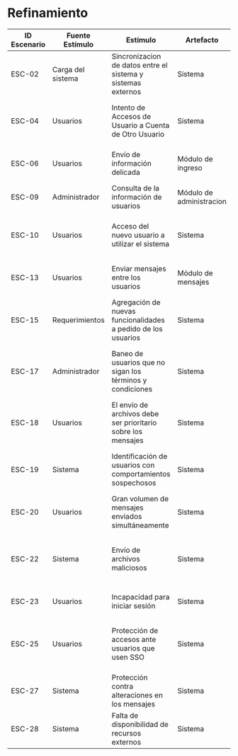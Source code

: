 # Refinamiento

| ID Escenario | Fuente Estímulo   | Estímulo                                                      | Artefacto                | Entorno    | Respuesta                                          | Medida de Respuesta                                                    |
| ------------ | ----------------- | ------------------------------------------------------------- | ------------------------ | ---------- | -------------------------------------------------- | ---------------------------------------------------------------------- |
| ESC-02       | Carga del sistema | Sincronizacion de datos entre el sistema y sistemas externos  | Sistema                  | Operativo  | Sincronización exitosa                             | Tiempo de sincronización menor de 5 seg                                |
| ESC-04       | Usuarios          | Intento de Accesos de Usuario a Cuenta de Otro Usuario        | Sistema                  | Operativo  | Bloquear el acceso                                 | Porcentaje de intentos no autorizados bloqueados >99.9%                |
| ESC-06       | Usuarios          | Envío de información delicada                                 | Módulo de ingreso        | Operativo  | Cifrado de la informacion                          | Cantidad de información filtrada menor a 0.1%                          |
| ESC-09       | Administrador     | Consulta de la información de usuarios                        | Módulo de administracion | Operativo  | Respuesta rápida del sistema                       | Tiempo de respuesta menor a 3 seg                                      |
| ESC-10       | Usuarios          | Acceso del nuevo usuario a utilizar el sistema                | Sistema                  | Operativo  | El sistema muestra una interfaz sencilla de usar   | Satisfaccion de usuario mayor al 90%                                   |
| ESC-13       | Usuarios          | Enviar mensajes entre los usuarios                            | Módulo de mensajes       | Operativo  | El sistema confirma el envío y lectura del mensaje | Tasa de éxito en la entrega superior a 99.9%                           |
| ESC-15       | Requerimientos    | Agregación de nuevas funcionalidades a pedido de los usuarios | Sistema                  | Desarrollo | Actualización rápida y sin interrupciones          | Tiempo de implementación menor a 3 horas                               |
| ESC-17       | Administrador     | Baneo de usuarios que no sigan los términos y condiciones     | Sistema                  | Operativo  | Restringir el acceso de los usuarios               | Tiempo de restricción luego de incumplir la norma menor a 5 min        |
| ESC-18       | Usuarios          | El envío de archivos debe ser prioritario sobre los mensajes  | Sistema                  | Operativo  | Envío de archivos rápido                           | Tiempo de envío menor a 5 segundos                                     |
| ESC-19       | Sistema           | Identificación de usuarios con comportamientos sospechosos    | Sistema                  | Operativo  | Manejo de usuarios con actividades dudosas         | Porcentaje de usuarios sospechosos identificados >75%                  |
| ESC-20       | Usuarios          | Gran volumen de mensajes enviados simultáneamente             | Sistema                  | Operativo  | El sistema sigue funcionando normalmente           | Tiempo de respuesta menor a 1 seg                                      |
| ESC-22       | Sistema           | Envío de archivos maliciosos                                  | Sistema                  | Operativo  | Bloqueo de archivos peligrosos                     | Cantidad de archivos maliciosos que ingresaron al sistema menor a 0.1% |
| ESC-23       | Usuarios          | Incapacidad para iniciar sesión                               | Sistema                  | Operativo  | Restauración pronta del servicio                   | Tiempo de restauración menor a 1 hora                                  |
| ESC-25       | Usuarios          | Protección de accesos ante usuarios que usen SSO              | Sistema                  | Operativo  | Accesos seguros                                    | Porcentaje de accesos seguros a usuarios con SSO mayor a 99%           |
| ESC-27       | Sistema           | Protección contra alteraciones en los mensajes                | Sistema                  | Operativo  | Mensajes enviados se mantienen inalterados         | Porcentaje de mensajes inalterados mayor a 99.9%                       |
| ESC-28       | Sistema           | Falta de disponibilidad de recursos externos                  | Sistema                  | Operativo  | Restauración de recursos externos                  | Tiempo de restauración menor a 1 hora                                  |
